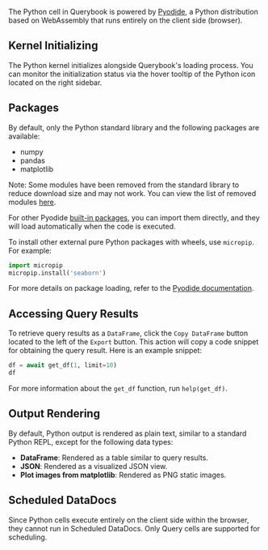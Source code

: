 The Python cell in Querybook is powered by [Pyodide](https://pyodide.org/en/stable/index.html), a Python distribution based on WebAssembly that runs entirely on the client side (browser).

## Kernel Initializing

The Python kernel initializes alongside Querybook's loading process. You can monitor the initialization status via the hover tooltip of the Python icon located on the right sidebar.

## Packages

By default, only the Python standard library and the following packages are available:

-   numpy
-   pandas
-   matplotlib

Note: Some modules have been removed from the standard library to reduce download size and may not work. You can view the list of removed modules [here](https://pyodide.org/en/stable/usage/wasm-constraints.html#removed-modules).

For other Pyodide [built-in packages](https://pyodide.org/en/stable/usage/packages-in-pyodide.html#packages-in-pyodide), you can import them directly, and they will load automatically when the code is executed.

To install other external pure Python packages with wheels, use `micropip`. For example:

```python
import micropip
micropip.install('seaborn')
```

For more details on package loading, refer to the [Pyodide documentation](https://pyodide.org/en/stable/usage/loading-packages.html#loading-packages).

## Accessing Query Results

To retrieve query results as a `DataFrame`, click the `Copy DataFrame` button located to the left of the `Export` button. This action will copy a code snippet for obtaining the query result. Here is an example snippet:

```python
df = await get_df(1, limit=10)
df
```

For more information about the `get_df` function, run `help(get_df)`.

## Output Rendering

By default, Python output is rendered as plain text, similar to a standard Python REPL, except for the following data types:

-   **DataFrame**: Rendered as a table similar to query results.
-   **JSON**: Rendered as a visualized JSON view.
-   **Plot images from matplotlib**: Rendered as PNG static images.

## Scheduled DataDocs

Since Python cells execute entirely on the client side within the browser, they cannot run in Scheduled DataDocs. Only Query cells are supported for scheduling.
